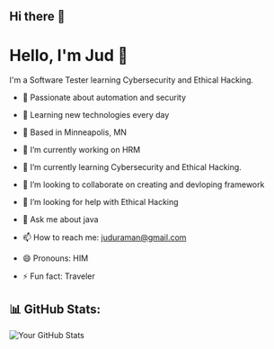 ## Hi there 👋


# Hello, I'm Jud 👋

I'm a Software Tester learning Cybersecurity and Ethical Hacking.  
- 🔹 Passionate about automation and security  
- 🔹 Learning new technologies every day  
- 🔹 Based in Minneapolis, MN  



- 🔭 I’m currently working on HRM
- 🌱 I’m currently learning Cybersecurity and Ethical Hacking.  
- 👯 I’m looking to collaborate on creating and devloping framework
- 🤔 I’m looking for help with Ethical Hacking
- 💬 Ask me about java
- 📫 How to reach me: juduraman@gmail.com
- 😄 Pronouns: HIM
- ⚡ Fun fact: Traveler


## 📊 GitHub Stats:
![Your GitHub Stats](https://github-readme-stats.vercel.app/api?username=your-username&show_icons=true&theme=dark)

